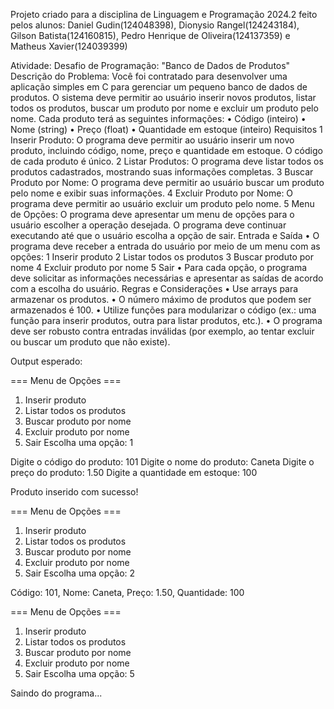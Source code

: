 Projeto criado para a disciplina de Linguagem e Programação 2024.2 feito pelos alunos: Daniel Gudin(124048398), Dionysio Rangel(124243184), Gilson Batista(124160815), Pedro Henrique de Oliveira(124137359) e Matheus Xavier(124039399)

Atividade:
Desafio de Programação: "Banco de Dados de Produtos"
Descrição do Problema:
Você foi contratado para desenvolver uma aplicação simples em C para gerenciar um pequeno banco de dados de produtos. O sistema deve permitir ao usuário inserir novos produtos, listar todos os produtos, buscar um produto por nome e excluir um produto pelo nome. Cada produto terá as seguintes informações:
• Código (inteiro)
• Nome (string)
• Preço (float)
• Quantidade em estoque (inteiro)
Requisitos
1 Inserir Produto: O programa deve permitir ao usuário inserir um novo produto, incluindo código, nome, preço e quantidade em estoque. O código de cada produto é único.
2 Listar Produtos: O programa deve listar todos os produtos cadastrados, mostrando suas informações completas.
3 Buscar Produto por Nome: O programa deve permitir ao usuário buscar um produto pelo nome e exibir suas informações.
4 Excluir Produto por Nome: O programa deve permitir ao usuário excluir um produto pelo nome.
5 Menu de Opções: O programa deve apresentar um menu de opções para o usuário escolher a operação desejada. O programa deve continuar executando até que o usuário escolha a opção de sair.
Entrada e Saída
• O programa deve receber a entrada do usuário por meio de um menu com as opções:
1 Inserir produto
2 Listar todos os produtos
3 Buscar produto por nome
4 Excluir produto por nome
5 Sair
• Para cada opção, o programa deve solicitar as informações necessárias e apresentar as saídas de acordo com a escolha do usuário.
Regras e Considerações
• Use arrays para armazenar os produtos.
• O número máximo de produtos que podem ser armazenados é 100.
• Utilize funções para modularizar o código (ex.: uma função para inserir produtos, outra para listar produtos, etc.).
• O programa deve ser robusto contra entradas inválidas (por exemplo, ao tentar excluir ou buscar um produto que não existe).

Output esperado:

=== Menu de Opções ===
1. Inserir produto
2. Listar todos os produtos
3. Buscar produto por nome
4. Excluir produto por nome
5. Sair
Escolha uma opção: 1

Digite o código do produto: 101
Digite o nome do produto: Caneta
Digite o preço do produto: 1.50
Digite a quantidade em estoque: 100

Produto inserido com sucesso!

=== Menu de Opções ===
1. Inserir produto
2. Listar todos os produtos
3. Buscar produto por nome
4. Excluir produto por nome
5. Sair
Escolha uma opção: 2

Código: 101, Nome: Caneta, Preço: 1.50, Quantidade: 100

=== Menu de Opções ===
1. Inserir produto
2. Listar todos os produtos
3. Buscar produto por nome
4. Excluir produto por nome
5. Sair
Escolha uma opção: 5

Saindo do programa...
